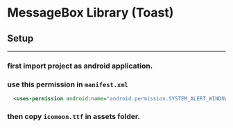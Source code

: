 # MessageBox Library (Toast)

## Setup 
----
### first import project as android application.
### use this permission in ```manifest.xml```
``` xml
  <uses-permission android:name="android.permission.SYSTEM_ALERT_WINDOW" />
```
### then copy ```icomoon.ttf``` in assets folder.
  
